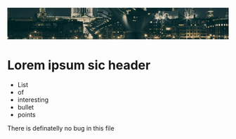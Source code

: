  ![banner](img/bridge.jpg)

 # Lorem ipsum sic header

* List
* of
* interesting
* bullet
* points

<p> There is definatelly no  bug in this file</p>

